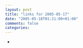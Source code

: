 ```yaml
---
layout: post
title: "links for 2005-05-17"
date: "2005-05-18T01:21:00+01:00"
comments: false
categories: 
---
```


<ul class="delicious">
<li>
</li>
</ul>



